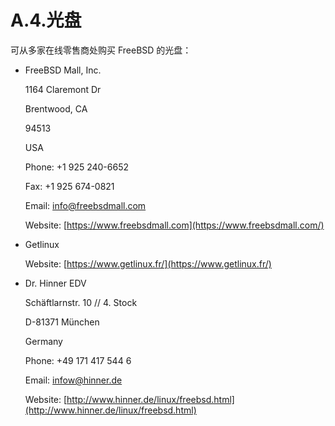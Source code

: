 # A.4.光盘


可从多家在线零售商处购买 FreeBSD 的光盘：

* FreeBSD Mall, Inc.
  
  1164 Claremont Dr
  
  Brentwood, CA
  
  94513
  
  USA
  
  Phone: +1 925 240-6652
  
  Fax: +1 925 674-0821
  
  Email: [info@freebsdmall.com](mailto:info@freebsdmall.com)
  
  Website: [https://www.freebsdmall.com](https://www.freebsdmall.com/)
  
* Getlinux
  
  Website: [https://www.getlinux.fr/](https://www.getlinux.fr/)
  
* Dr. Hinner EDV
  
  Schäftlarnstr. 10 // 4. Stock
  
  D-81371 München
  
  Germany
  
  Phone: +49 171 417 544 6
  
  Email: [infow@hinner.de](mailto:infow@hinner.de)
  
  Website: [http://www.hinner.de/linux/freebsd.html](http://www.hinner.de/linux/freebsd.html)
